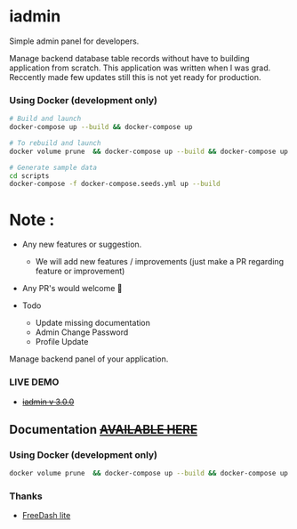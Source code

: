 # iadmin  

Simple admin panel for developers.


Manage backend database table records without have to building application from scratch. This application was written when I was grad. Reccently made few updates still this is not yet ready for production.


### Using Docker (development only)

```bash
# Build and launch
docker-compose up --build && docker-compose up

# To rebuild and launch
docker volume prune  && docker-compose up --build && docker-compose up

# Generate sample data 
cd scripts
docker-compose -f docker-compose.seeds.yml up --build
```

# Note :

 -  Any new features or suggestion.
     - We will add new features / improvements (just make a PR regarding feature or improvement)
 -  Any PR's would welcome :hatching_chick:  
 
 - Todo
     - Update missing documentation
     - Admin Change Password 
     - Profile Update
  
Manage backend panel of your application.


### LIVE DEMO 
 - ~~[iadmin v 3.0.0](http://v3.iadmin.ga)~~


## Documentation ~~[AVAILABLE HERE](http://iadmin.ga)~~


### Using Docker (development only)

```bash
docker volume prune  && docker-compose up --build && docker-compose up
```


### Thanks
- [FreeDash lite](https://github.com/adminmart/FreeDash-lite/)

